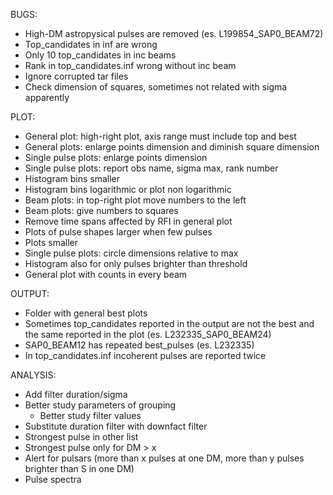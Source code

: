 BUGS:
- High-DM astropysical pulses are removed (es. L199854_SAP0_BEAM72)
- Top_candidates in inf are wrong
- Only 10 top_candidates in inc beams
- Rank in top_candidates.inf wrong without inc beam
- Ignore corrupted tar files
- Check dimension of squares, sometimes not related with sigma apparently


PLOT:
- General plot: high-right plot, axis range must include top and best
- General plots: enlarge points dimension and diminish square dimension
- Single pulse plots: enlarge points dimension
- Single pulse plots: report obs name, sigma max, rank number
- Histogram bins smaller
- Histogram bins logarithmic or plot non logarithmic
- Beam plots: in top-right plot move numbers to the left
- Beam plots: give numbers to squares
- Remove time spans affected by RFI in general plot
- Plots of pulse shapes larger when few pulses
- Plots smaller
- Single pulse plots: circle dimensions relative to max
- Histogram also for only pulses brighter than threshold
- General plot with counts in every beam


OUTPUT:
- Folder with general best plots
- Sometimes top_candidates reported in the output are not the best and the same reported in the plot (es. L232335_SAP0_BEAM24)
- SAP0_BEAM12 has repeated best_pulses (es. L232335)
- In top_candidates.inf incoherent pulses are reported twice


ANALYSIS:
- Add filter duration/sigma 
- Better study parameters of grouping
  - Better study filter values
- Substitute duration filter with downfact filter
- Strongest pulse in other list
- Strongest pulse only for DM > x
- Alert for pulsars (more than x pulses at one DM, more than y pulses brighter than S in one DM)
- Pulse spectra
